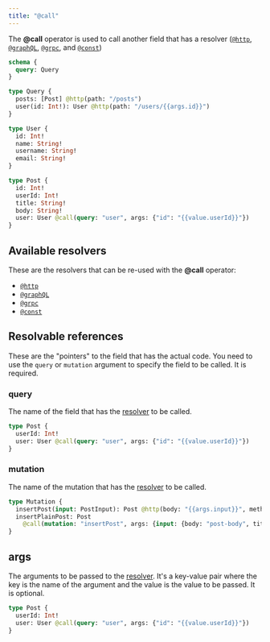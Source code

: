 ```yaml
---
title: "@call"
---
```


The **@call** operator is used to call another field that has a resolver ([`@http`], [`@graphQL`], [`@grpc`], and [`@const`])

```graphql showLineNumbers
schema {
  query: Query
}

type Query {
  posts: [Post] @http(path: "/posts")
  user(id: Int!): User @http(path: "/users/{{args.id}}")
}

type User {
  id: Int!
  name: String!
  username: String!
  email: String!
}

type Post {
  id: Int!
  userId: Int!
  title: String!
  body: String!
  user: User @call(query: "user", args: {"id": "{{value.userId}}"})
}
```

## Available resolvers

These are the resolvers that can be re-used with the **@call** operator:

- [`@http`]
- [`@graphQL`]
- [`@grpc`]
- [`@const`]

## Resolvable references

These are the "pointers" to the field that has the actual code. You need to use the `query` or `mutation` argument to specify the field to be called. It is required.

### query

The name of the field that has the [resolver] to be called.

```graphql showLineNumbers
type Post {
  userId: Int!
  user: User @call(query: "user", args: {"id": "{{value.userId}}"})
}
```

### mutation

The name of the mutation that has the [resolver] to be called.

```graphql showLineNumbers
type Mutation {
  insertPost(input: PostInput): Post @http(body: "{{args.input}}", method: "POST", path: "/posts")
  insertPlainPost: Post
    @call(mutation: "insertPost", args: {input: {body: "post-body", title: "post-title", userId: 1}})
}
```

## args

The arguments to be passed to the [resolver]. It's a key-value pair where the key is the name of the argument and the value is the value to be passed. It is optional.

```graphql showLineNumbers
type Post {
  userId: Int!
  user: User @call(query: "user", args: {"id": "{{value.userId}}"})
}
```

[`@http`]: https://tailcall.run/docs/operators/http/
[`@graphQL`]: https://tailcall.run/docs/operators/graphql/
[`@grpc`]: https://tailcall.run/docs/operators/grpc/
[`@const`]: https://tailcall.run/docs/operators/const/
[resolver]: #available-resolvers
